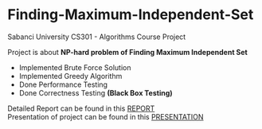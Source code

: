 # Finding-Maximum-Independent-Set
Sabanci University CS301 - Algorithms Course Project <br/>

Project is about **NP-hard problem of Finding Maximum Independent Set** <br/>

* Implemented Brute Force Solution
* Implemented Greedy Algorithm
* Done Performance Testing
* Done Correctness Testing **(Black Box Testing)**

Detailed Report can be found in this [REPORT](https://github.com/erdoganege/Finding-Maximum-Independent-Set/blob/main/CS301%20Project1%20Final%20Report%20-%20Group%2019.pdf)<br/>
Presentation of project can be found in this [PRESENTATION](https://github.com/erdoganege/Finding-Maximum-Independent-Set/blob/main/CS301%20Group19%20Presentation_final.pptx)
